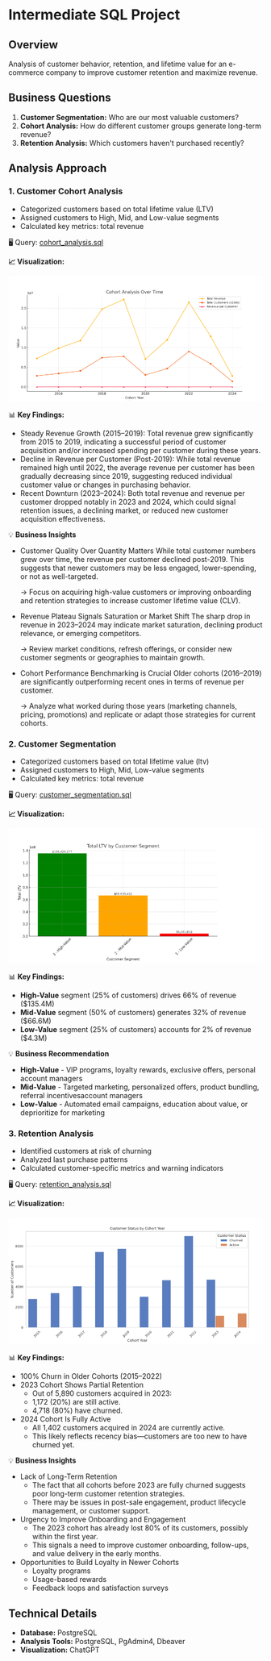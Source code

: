 # Intermediate SQL Project

## Overview
Analysis of customer behavior, retention, and lifetime value for an e-commerce company to improve customer retention and maximize revenue.

## Business Questions
1. **Customer Segmentation:** Who are our most valuable customers?
2. **Cohort Analysis:** How do different customer groups generate long-term revenue?
3. **Retention Analysis:** Which customers haven't purchased recently?

## Analysis Approach

### 1. Customer Cohort Analysis
- Categorized customers based on total lifetime value (LTV)
- Assigned customers to High, Mid, and Low-value segments
- Calculated key metrics: total revenue

🖥️ Query: [cohort_analysis.sql](Scripts\1_cohort_analysis.sql)

**📈 Visualization:**

![Cohort Analysis](Assets\image1.png)


📊 **Key Findings:**
- Steady Revenue Growth (2015–2019): Total revenue grew significantly from 2015 to 2019, indicating a successful period of customer acquisition and/or increased spending per customer during these years.
- Decline in Revenue per Customer (Post-2019): While total revenue remained high until 2022, the average revenue per customer has been gradually decreasing since 2019, suggesting reduced individual customer value or changes in purchasing behavior.
- Recent Downturn (2023–2024): Both total revenue and revenue per customer dropped notably in 2023 and 2024, which could signal retention issues, a declining market, or reduced new customer acquisition effectiveness.

💡 **Business Insights**
- Customer Quality Over Quantity Matters
While total customer numbers grew over time, the revenue per customer declined post-2019. This suggests that newer customers may be less engaged, lower-spending, or not as well-targeted.

    → Focus on acquiring high-value customers or improving onboarding and retention strategies to increase customer lifetime value (CLV).
- Revenue Plateau Signals Saturation or Market Shift
The sharp drop in revenue in 2023–2024 may indicate market saturation, declining product relevance, or emerging competitors.

    → Review market conditions, refresh offerings, or consider new customer segments or geographies to maintain growth.
- Cohort Performance Benchmarking is Crucial
Older cohorts (2016–2019) are significantly outperforming recent ones in terms of revenue per customer.

    → Analyze what worked during those years (marketing channels, pricing, promotions) and replicate or adapt those strategies for current cohorts.

### 2. Customer Segmentation
- Categorized customers based on total lifetime value (ltv)
- Assigned customers to High, Mid, Low-value segments
- Calculated key metrics: total revenue

🖥️ Query: [customer_segmentation.sql](Scripts\2_customer_segmentation.sql)

**📈 Visualization:**

![Customer Segmentation Analysis](Assets\image2.png)

📊 **Key Findings:**
- **High-Value** segment (25% of customers) drives 66% of revenue ($135.4M)
- **Mid-Value** segment (50% of customers) generates 32% of revenue ($66.6M)
- **Low-Value** segment (25% of customers) accounts for 2% of revenue ($4.3M)

💡 **Business Recommendation**
- **High-Value** - VIP programs, loyalty rewards, exclusive offers, personal account managers
- **Mid-Value** - Targeted marketing, personalized offers, product bundling, referral incentivesaccount managers
- **Low-Value** - 	Automated email campaigns, education about value, or deprioritize for marketing


### 3. Retention Analysis
- Identified customers at risk of churning
- Analyzed last purchase patterns
- Calculated customer-specific metrics and warning indicators

🖥️ Query: [retention_analysis.sql](Scripts\3_retention_analysis.sql)

**📈 Visualization:**

![Cohort-Based LTV Analysis](Assets\image3.png)

📊 **Key Findings:**
- 100% Churn in Older Cohorts (2015–2022)
- 2023 Cohort Shows Partial Retention
    - Out of 5,890 customers acquired in 2023:
    - 1,172 (20%) are still active.
    - 4,718 (80%) have churned.
- 2024 Cohort Is Fully Active
    - All 1,402 customers acquired in 2024 are currently active.
    - This likely reflects recency bias—customers are too new to have churned yet.

💡 **Business Insights**
- Lack of Long-Term Retention
    - The fact that all cohorts before 2023 are fully churned suggests poor long-term customer retention strategies.
    - There may be issues in post-sale engagement, product lifecycle management, or customer support.
- Urgency to Improve Onboarding and Engagement
    - The 2023 cohort has already lost 80% of its customers, possibly within the first year.
    - This signals a need to improve customer onboarding, follow-ups, and value delivery in the early months.
- Opportunities to Build Loyalty in Newer Cohorts
    - Loyalty programs
    - Usage-based rewards
    - Feedback loops and satisfaction surveys





## Technical Details
- **Database:** PostgreSQL
- **Analysis Tools:** PostgreSQL, PgAdmin4, Dbeaver
- **Visualization:** ChatGPT
